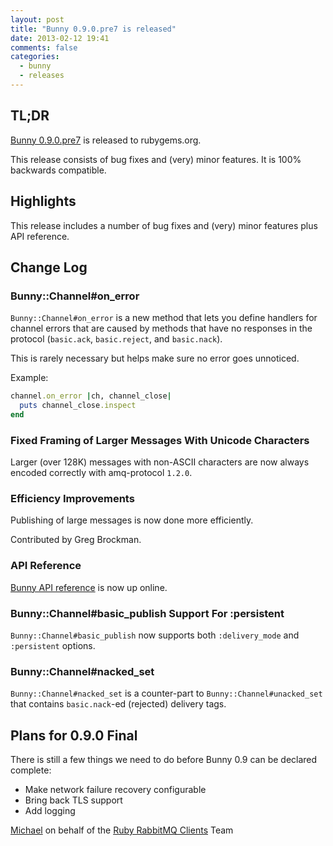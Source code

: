 ```yaml
---
layout: post
title: "Bunny 0.9.0.pre7 is released"
date: 2013-02-12 19:41
comments: false
categories: 
  - bunny
  - releases
---
```


## TL;DR

[Bunny 0.9.0.pre7](https://rubygems.org/gems/bunny/versions/0.9.0.pre7) is released to rubygems.org.

This release consists of bug fixes and (very) minor features. It is 100% backwards
compatible.


## Highlights

This release includes a number of bug fixes and (very) minor features plus
API reference.


## Change Log

### Bunny::Channel#on_error

`Bunny::Channel#on_error` is a new method that lets you define
handlers for channel errors that are caused by methods that have no
responses in the protocol (`basic.ack`, `basic.reject`, and `basic.nack`).

This is rarely necessary but helps make sure no error goes unnoticed.

Example:

``` ruby
channel.on_error |ch, channel_close|
  puts channel_close.inspect
end
```

### Fixed Framing of Larger Messages With Unicode Characters

Larger (over 128K) messages with non-ASCII characters are now always encoded
correctly with amq-protocol `1.2.0`.


### Efficiency Improvements

Publishing of large messages is now done more efficiently.

Contributed by Greg Brockman.


### API Reference

[Bunny API reference](http://reference.rubybunny.info) is now up online.


### Bunny::Channel#basic_publish Support For :persistent

`Bunny::Channel#basic_publish` now supports both
`:delivery_mode` and `:persistent` options.

### Bunny::Channel#nacked_set

`Bunny::Channel#nacked_set` is a counter-part to `Bunny::Channel#unacked_set`
that contains `basic.nack`-ed (rejected) delivery tags.



## Plans for 0.9.0 Final

There is still a few things we need to do before Bunny 0.9 can be declared complete:

 * Make network failure recovery configurable
 * Bring back TLS support
 * Add logging



[Michael](http://twitter.com/michaelklishin) on behalf of the [Ruby RabbitMQ Clients](http://github.com/ruby-amqp) Team
